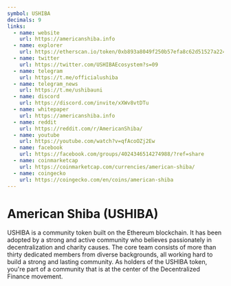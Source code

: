 ```yaml
---
symbol: USHIBA
decimals: 9
links:
  - name: website
    url: https://americanshiba.info
  - name: explorer
    url: https://etherscan.io/token/0xb893a8049f250b57efa8c62d51527a22404d7c9a
  - name: twitter
    url: https://twitter.com/USHIBAEcosystem?s=09
  - name: telegram
    url: https://t.me/officialushiba
  - name: telegram_news
    url: https://t.me/ushibauni
  - name: discord
    url: https://discord.com/invite/xXWv8vtDTu
  - name: whitepaper
    url: https://americanshiba.info
  - name: reddit
    url: https://reddit.com/r/AmericanShiba/
  - name: youtube
    url: https://youtube.com/watch?v=qfAcoOZj2Ew
  - name: facebook
    url: https://facebook.com/groups/4024346514274988/?ref=share
  - name: coinmarketcap
    url: https://coinmarketcap.com/currencies/american-shiba/
  - name: coingecko
    url: https://coingecko.com/en/coins/american-shiba
---
```


# American Shiba (USHIBA)

USHIBA is a community token built on the Ethereum blockchain. It has been adopted by a strong and active community who believes passionately in decentralization and charity causes. The core team consists of more than thirty dedicated members from diverse backgrounds, all working hard to build a strong and lasting community. As holders of the USHIBA token, you're part of a community that is at the center of the Decentralized Finance movement.

